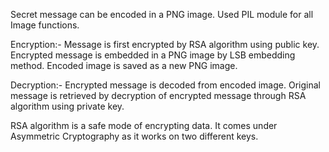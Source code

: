 Secret message can be encoded in a PNG image.
Used PIL module for all Image functions.

Encryption:-
  Message is first encrypted by RSA algorithm using public key.
  Encrypted message is embedded in a PNG image by LSB embedding method.
  Encoded image is saved as a new PNG image.
  
Decryption:-
  Encrypted message is decoded from encoded image.
  Original message is retrieved by decryption of encrypted message through RSA algorithm using private key.

RSA algorithm is a safe mode of encrypting data. It comes under Asymmetric Cryptography as it works on two different keys.
